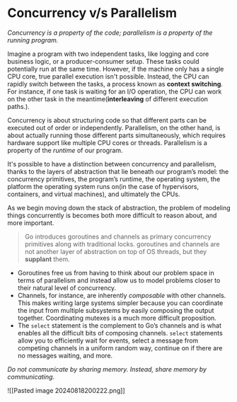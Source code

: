 # Concurrency v/s Parallelism
*Concurrency is a property of the code; parallelism is a property of the running program.*

Imagine a program with two independent tasks, like logging and core business logic, or a producer-consumer setup. These tasks could potentially run at the same time. However, if the machine only has a single CPU core, true parallel execution isn't possible. Instead, the CPU can rapidly switch between the tasks, a process known as **context switching**. For instance, if one task is waiting for an I/O operation, the CPU can work on the other task in the meantime(**interleaving** of different execution paths.).

Concurrency is about structuring code so that different parts can be executed out of order or independently. Parallelism, on the other hand, is about actually running those different parts simultaneously, which requires hardware support like multiple CPU cores or threads. Parallelism is a property of the _runtime_ of our program.

It's possible to have a distinction between concurrency and parallelism, thanks to the layers of abstraction that lie beneath our program’s model: the concurrency primitives, the program’s runtime, the operating system, the platform the operating system runs on(in the case of hypervisors, containers, and virtual machines), and ultimately the CPUs.

As we begin moving down the stack of abstraction, the problem of modeling things concurrently is becomes both more difficult to reason about, and more important.

> Go introduces goroutines and channels as primary concurrency primitives along with traditional locks. goroutines and channels are not another layer of abstraction on top of OS threads, but they **supplant** them.

- Goroutines free us from having to think about our problem space in terms of parallelism and instead allow us to model problems closer to their natural level of concurrency. 
- Channels, for instance, are inherently *composable* with other channels. This makes writing large systems simpler because you can coordinate the input from multiple subsystems by easily composing the output together. Coordinating mutexes is a much more difficult proposition.
- The `select` statement is the complement to Go’s channels and is what enables all the difficult bits of composing channels. `select` statements allow you to efficiently wait for events, select a message from competing channels in a uniform random way, continue on if there are no messages waiting, and more.

*Do not communicate by sharing memory. Instead, share memory by communicating*.

![[Pasted image 20240818200222.png]]